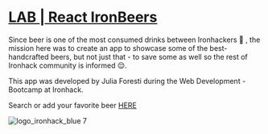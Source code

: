 

# [LAB | React IronBeers](https://lab-iron-beers.herokuapp.com/)

Since beer is one of the most consumed drinks between Ironhackers 🍻 , the mission here was to create an app to showcase some of the best-handcrafted beers, but not just that - to save some as well so the rest of Ironhack community is informed 😌.

This app was developed by Julia Foresti during the Web Development - Bootcamp at Ironhack.

Search or add your favorite beer [HERE](https://lab-iron-beers.herokuapp.com/)

![logo_ironhack_blue 7](https://user-images.githubusercontent.com/23629340/40541063-a07a0a8a-601a-11e8-91b5-2f13e4e6b441.png)
